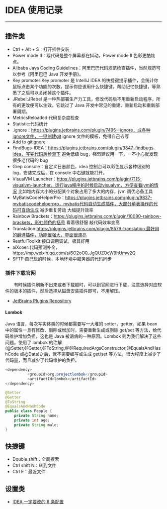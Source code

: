 # IDEA 使用记录

---

## 插件类

-   Ctrl + Alt + S：打开插件安装
-   Power mode II：写代码是整个屏幕都在抖动，Power mode II 色彩更酷炫点。
-   Alibaba Java Coding Guidelines：阿里巴巴代码规范检查插件，当然规范可以参考《阿里巴巴 Java 开发手册》。
-   Key promoter:Key promoter 是 IntelliJ IDEA 的快捷键提示插件，会统计你鼠标点击某个功能的次数，提示你应该用什么快捷键，帮助记忆快捷键，等熟悉了之后可以关闭掉这个插件。
-   JRebel:JRebel 是一种热部署生产力工具，修改代码后不用重新启动程序，所有的更改便可以生效。它跳过了 Java 开发中常见的重建、重新启动和重新部署周期。
-   MetricsReloaded:代码复杂度检查
-   Statistic:代码统计
-   .ignore：https://plugins.jetbrains.com/plugin/7495--ignore，成各种ignore文件，一键创建git ignore 文件的模板，免得自己去写
-   Add to gitignore
-   FindBugs-IDEA：https://plugins.jetbrains.com/plugin/3847-findbugs-idea，写完代码后检测下 避免低级 bug，强烈建议用一下，一不小心就发现很多老代码的 bug
-   Grep console：自定义日志颜色，idea 控制台可以彩色显示各种级别的 log，安装完成后，在 console 中右键就能打开。
-   VisualVM Launcher：https://plugins.jetbrains.com/plugin/7115-visualvm-launcher，运行java程序的时候启动visualvm，方便查看jvm的情况 比如堆内存大小的分配某个对象占用了多大的内存，jvm 调优必备工具
-   MyBatisCodeHelperPro：https://plugins.jetbrains.com/plugin/9837-mybatiscodehelperpro，mybatis代码自动生成插件，大部分单表操作的代码可自动生成 减少重复劳动 大幅提升效率
-   Rainbow Brackets：https://plugins.jetbrains.com/plugin/10080-rainbow-brackets，彩虹颜色的括号 看着很舒服 敲代码效率变高
-   Translation:https://plugins.jetbrains.com/plugin/8579-translation,最好用的翻译插件，功能很强大，界面很漂亮
-   RestfulToolkit:接口调用调试，极其好用
-   aiXcoer:代码预测补全， https://mp.weixin.qq.com/s/6O2oO0_JgQUZOcW9hUmw2Q
- SFTP:自己玩的时候，本地环境中服务器的代码同步

### 插件下载官网

&ensp;&ensp;&ensp;&ensp;有时候插件刷新不出来或者下载超时，可以到官网进行下载，注意选择对应软件的版本的插件，然后选择从磁盘安装插件即可，不用解压。

-   [JetBrains Plugins Repository](https://plugins.jetbrains.com/)

#### Lombok

Java 语言，每次写实体类的时候都需要写一大堆的 setter，getter，如果 bean 中的属性一旦有修改、删除或增加时，需要重新生成或删除 get/set 等方法，给代码维护增加负担，这也是 Java 被诟病的一种原因。Lombok 则为我们解决了这些问题，使用了 lombok 的注解(@Setter,@Getter,@ToString,@@RequiredArgsConstructor,@EqualsAndHashCode 或@Data)之后，就不需要编写或生成 get/set 等方法，很大程度上减少了代码量，而且减少了代码维护的负担。

```java
<dependency>
          <groupId>org.projectlombok</groupId>
          <artifactId>lombok</artifactId>
</dependency>
```

```java
@Setter
@Getter
@ToString
@EqualsAndHashCode
public class People {
    private String name;
    private int age;
    private String male;
}
```

## 快捷键

-   Double shift：全局搜索
-   Ctrl shift N：转到文件
-   Ctrl E：最近文件

## 设置类

-   [IDEA 一定要改的 8 条配置](https://mp.weixin.qq.com/s/dfZrFuoih94Puu6dt_AxDA)
